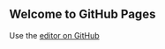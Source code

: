 ## Welcome to GitHub Pages

Use the [editor on GitHub](https://github.com/myio/myio.github.io/edit/master/README.md)
